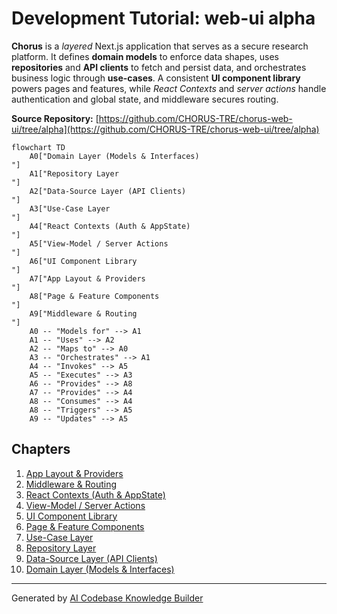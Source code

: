 # Development Tutorial: web-ui alpha

**Chorus** is a *layered* Next.js application that serves as a secure research platform.
It defines **domain models** to enforce data shapes, uses **repositories** and **API clients** to fetch and persist data,
and orchestrates business logic through **use-cases**.
A consistent **UI component library** powers pages and features,
while *React Contexts* and *server actions* handle authentication and global state,
and middleware secures routing.


**Source Repository:** [https://github.com/CHORUS-TRE/chorus-web-ui/tree/alpha](https://github.com/CHORUS-TRE/chorus-web-ui/tree/alpha)

```mermaid
flowchart TD
    A0["Domain Layer (Models & Interfaces)
"]
    A1["Repository Layer
"]
    A2["Data-Source Layer (API Clients)
"]
    A3["Use-Case Layer
"]
    A4["React Contexts (Auth & AppState)
"]
    A5["View-Model / Server Actions
"]
    A6["UI Component Library
"]
    A7["App Layout & Providers
"]
    A8["Page & Feature Components
"]
    A9["Middleware & Routing
"]
    A0 -- "Models for" --> A1
    A1 -- "Uses" --> A2
    A2 -- "Maps to" --> A0
    A3 -- "Orchestrates" --> A1
    A4 -- "Invokes" --> A5
    A5 -- "Executes" --> A3
    A6 -- "Provides" --> A8
    A7 -- "Provides" --> A4
    A8 -- "Consumes" --> A4
    A8 -- "Triggers" --> A5
    A9 -- "Updates" --> A5
```

## Chapters

1. [App Layout & Providers
](01_app_layout___providers_.md)
2. [Middleware & Routing
](02_middleware___routing_.md)
3. [React Contexts (Auth & AppState)
](03_react_contexts__auth___appstate__.md)
4. [View-Model / Server Actions
](04_view_model___server_actions_.md)
5. [UI Component Library
](05_ui_component_library_.md)
6. [Page & Feature Components
](06_page___feature_components_.md)
7. [Use-Case Layer
](07_use_case_layer_.md)
8. [Repository Layer
](08_repository_layer_.md)
9. [Data-Source Layer (API Clients)
](09_data_source_layer__api_clients__.md)
10. [Domain Layer (Models & Interfaces)
](10_domain_layer__models___interfaces__.md)


---

Generated by [AI Codebase Knowledge Builder](https://github.com/The-Pocket/Tutorial-Codebase-Knowledge)